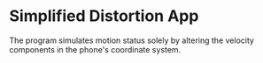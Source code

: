 # Simplified Distortion App

The program simulates motion status solely by altering the velocity components in the phone's coordinate system.
